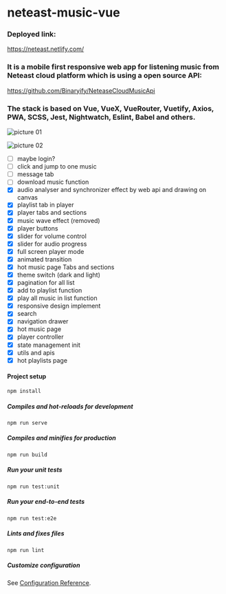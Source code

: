 # neteast-music-vue

### Deployed link:
https://neteast.netlify.com/

### It is a mobile first responsive web app for listening music from Neteast cloud platform which is using a open source API: 
https://github.com/Binaryify/NeteaseCloudMusicApi

### The stack is based on Vue, VueX, VueRouter, Vuetify, Axios, PWA, SCSS, Jest, Nightwatch, Eslint, Babel and others.

![picture 01](https://github.com/tatoMa/neteast-cloud-music-player/blob/master/01.jpg?raw=true)

![picture 02](https://github.com/tatoMa/neteast-cloud-music-player/blob/master/02.jpg?raw=true)

- [ ] maybe login?
- [ ] click and jump to one music
- [ ] message tab
- [ ] download music function
- [x] audio analyser and synchronizer effect by web api and drawing on canvas
- [x] playlist tab in player
- [x] player tabs and sections
- [x] music wave effect (removed)
- [x] player buttons
- [x] slider for volume control
- [x] slider for audio progress
- [x] full screen player mode
- [x] animated transition
- [x] hot music page Tabs and sections
- [x] theme switch (dark and light)
- [x] pagination for all list
- [x] add to playlist function
- [x] play all music in list function
- [x] responsive design implement
- [x] search
- [x] navigation drawer
- [x] hot music page 
- [x] player controller
- [x] state management init
- [x] utils and apis
- [x] hot playlists page 

#### Project setup
```
npm install
```

##### Compiles and hot-reloads for development
```
npm run serve
```

##### Compiles and minifies for production
```
npm run build
```

##### Run your unit tests
```
npm run test:unit
```

##### Run your end-to-end tests
```
npm run test:e2e
```

##### Lints and fixes files
```
npm run lint
```

##### Customize configuration
See [Configuration Reference](https://cli.vuejs.org/config/).
